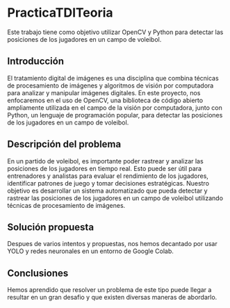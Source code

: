 # PracticaTDITeoria

Este trabajo tiene como objetivo utilizar OpenCV y Python para detectar las posiciones de los jugadores en un campo de voleibol.

## Introducción

El tratamiento digital de imágenes es una disciplina que combina técnicas de procesamiento de imágenes y algoritmos de visión por computadora para analizar y manipular imágenes digitales. En este proyecto, nos enfocaremos en el uso de OpenCV, una biblioteca de código abierto ampliamente utilizada en el campo de la visión por computadora, junto con Python, un lenguaje de programación popular, para detectar las posiciones de los jugadores en un campo de voleibol.

## Descripción del problema

En un partido de voleibol, es importante poder rastrear y analizar las posiciones de los jugadores en tiempo real. Esto puede ser útil para entrenadores y analistas para evaluar el rendimiento de los jugadores, identificar patrones de juego y tomar decisiones estratégicas. Nuestro objetivo es desarrollar un sistema automatizado que pueda detectar y rastrear las posiciones de los jugadores en un campo de voleibol utilizando técnicas de procesamiento de imágenes.

## Solución propuesta

Despues de varios intentos y propuestas, nos hemos decantado por usar YOLO y redes neuronales en un entorno de Google Colab.

## Conclusiones

Hemos aprendido que resolver un problema de este tipo puede llegar a resultar en un gran desafio y que existen diversas maneras de abordarlo.